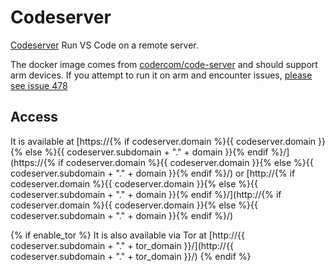 # Codeserver

[Codeserver](https://github.com/cdr/code-server) Run VS Code on a remote server.

The docker image comes from [codercom/code-server](https://hub.docker.com/r/codercom/code-server) and should support arm devices.
If you attempt to run it on arm and encounter issues,
[please see issue 478](https://github.com/Vivumlab/VivumLab/-/issues/478)

## Access

It is available at [https://{% if codeserver.domain %}{{ codeserver.domain }}{% else %}{{ codeserver.subdomain + "." + domain }}{% endif %}/](https://{% if codeserver.domain %}{{ codeserver.domain }}{% else %}{{ codeserver.subdomain + "." + domain }}{% endif %}/) or [http://{% if codeserver.domain %}{{ codeserver.domain }}{% else %}{{ codeserver.subdomain + "." + domain }}{% endif %}/](http://{% if codeserver.domain %}{{ codeserver.domain }}{% else %}{{ codeserver.subdomain + "." + domain }}{% endif %}/)

{% if enable_tor %}
It is also available via Tor at [http://{{ codeserver.subdomain + "." + tor_domain }}/](http://{{ codeserver.subdomain + "." + tor_domain }}/)
{% endif %}
